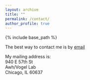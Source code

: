 ```yaml
---
layout: archive
title: ""
permalink: /contact/
author_profile: true
---
```


{% include base_path %}

The best way to contact me is by [email](mailto:megan.debettencourt+website@gmail.com)


My mailing address is:  
940 E 57th St  
Awh/Vogel Lab  
Chicago, IL 60637  
